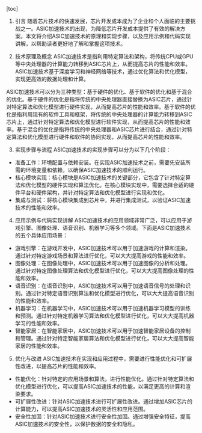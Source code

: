 
[toc]                    
                
                
1. 引言
随着芯片技术的快速发展，芯片开发成本成为了企业和个人面临的主要挑战之一。ASIC加速技术的出现，为降低芯片开发成本提供了有效的解决方案。本文将介绍ASIC加速技术的原理和实现步骤，以及应用示例和代码实现讲解，以帮助读者更好地了解和掌握这项技术。

2. 技术原理及概念
ASIC加速技术是指利用特定算法和架构，将传统CPU或GPU等中央处理器的计算能力转移到ASIC芯片上，从而提高芯片的性能和效率。ASIC加速技术基于深度学习和神经网络等技术，通过优化算法和优化模型，实现更高效的数据处理和计算。

ASIC加速技术可以分为三种类型：基于硬件的优化、基于软件的优化和基于混合的优化。基于硬件的优化是指将传统的中央处理器直接替换为ASIC芯片，通过针对特定算法和优化模型进行硬件实现，从而提高芯片的性能和效率。基于软件的优化是指利用现有的软件工具和框架，将传统的中央处理器的计算能力转移到ASIC芯片上，通过针对特定算法和优化模型进行软件实现，从而提高芯片的性能和效率。基于混合的优化是指将传统的中央处理器和ASIC芯片进行结合，通过针对特定算法和优化模型进行硬件和软件的协同实现，从而提高芯片的性能和效率。

3. 实现步骤与流程
ASIC加速技术的实现步骤可以分为以下几个阶段：

- 准备工作：环境配置与依赖安装。在实现ASIC加速技术之前，需要先安装所需的环境变量和依赖，以确保ASIC加速技术的顺利运行。
- 核心模块实现：核心模块是ASIC加速技术的关键部分，它包含了针对特定算法和优化模型的硬件实现和算法优化。在核心模块实现中，需要选择合适的硬件平台和硬件架构，并针对特定算法和优化模型进行实现和优化。
- 集成与测试：将核心模块集成到芯片中，并进行集成测试，以验证ASIC加速技术的性能和效率。

4. 应用示例与代码实现讲解
ASIC加速技术的应用领域非常广泛，可以应用于游戏引擎、图像处理、语音识别、机器学习等多个领域。下面是ASIC加速技术的五个具体应用场景：

- 游戏引擎：在游戏开发中，ASIC加速技术可以用于加速游戏的计算和渲染。通过针对特定游戏场景和算法进行优化，可以大大提高游戏的性能和效率。
- 图像处理：在图像处理中，ASIC加速技术可以用于加速图像的分析和处理。通过针对特定图像处理算法和优化模型进行优化，可以大大提高图像处理的性能和效率。
- 语音识别：在语音识别中，ASIC加速技术可以用于加速语音信号的处理和识别。通过针对特定语音识别算法和优化模型进行优化，可以大大提高语音识别的性能和效率。
- 机器学习：在机器学习中，ASIC加速技术可以用于加速机器学习模型的训练和预测。通过针对特定机器学习算法和优化模型进行优化，可以大大提高机器学习的性能和效率。
- 智能家居：在智能家居中，ASIC加速技术可以用于加速智能家居设备的控制和管理。通过针对特定智能家居算法和优化模型进行优化，可以大大提高智能家居的性能和效率。

5. 优化与改进
ASIC加速技术在实现和应用过程中，需要进行性能优化和可扩展性改进，以提高芯片的性能和效率。

- 性能优化：针对特定的应用场景和算法，进行性能优化。通过针对特定算法和优化模型进行优化，可以提高ASIC加速技术的性能，以满足更高的计算和渲染要求。
- 可扩展性改进：针对ASIC加速技术进行可扩展性改进。通过增加ASIC芯片的计算能力，可以提高ASIC加速技术的灵活性和应用范围。
- 安全性加固：针对ASIC加速技术进行安全性加固。通过增强安全特征，提高ASIC加速技术的安全性，以保护数据的安全和隐私。

